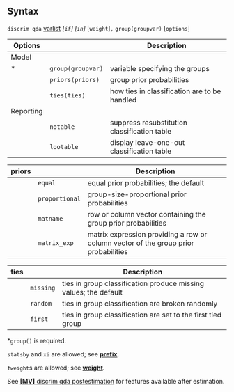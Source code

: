 ## Syntax

`discrim qda`
[varlist](http://www.stata.com/help.cgi?varlist)
_\[`if`\] \[`in`\]_ \[`weight`\]`,`
`group(groupvar)` \[`options`\]

| Options   |                   | Description                                  |
|-----------|-------------------|----------------------------------------------|
| Model     |                   |                                              |
| \*        | `group(groupvar)` | variable specifying the groups               |
|           | `priors(priors)`  | group prior probabilities                    |
|           | `ties(ties)`      | how ties in classification are to be handled |
| Reporting |                   |                                              |
|           | `notable`         | suppress resubstitution classification table |
|           | `lootable`        | display leave-one-out classification table   |

| priors |                | Description                                                                         |
|--------|----------------|-------------------------------------------------------------------------------------|
|        | `equal`        | equal prior probabilities; the default                                              |
|        | `proportional` | group-size-proportional prior probabilities                                         |
|        | `matname`      | row or column vector containing the group prior probabilities                       |
|        | `matrix_exp`   | matrix expression providing a row or column vector of the group prior probabilities |

| ties |           | Description                                                      |
|------|-----------|------------------------------------------------------------------|
|      | `missing` | ties in group classification produce missing values; the default |
|      | `random`  | ties in group classification are broken randomly                 |
|      | `first`   | ties in group classification are set to the first tied group     |

\*`group()` is required.

`statsby` and `xi` are allowed; see
[<strong>prefix</strong>](http://www.stata.com/help.cgi?prefix).

`fweight`s are allowed; see
[<strong>weight</strong>](http://www.stata.com/help.cgi?weight).

See
[<strong>[MV]</strong> discrim qda postestimation](http://www.stata.com/help.cgi?discrim_qda_postestimation)
for features available after estimation.
